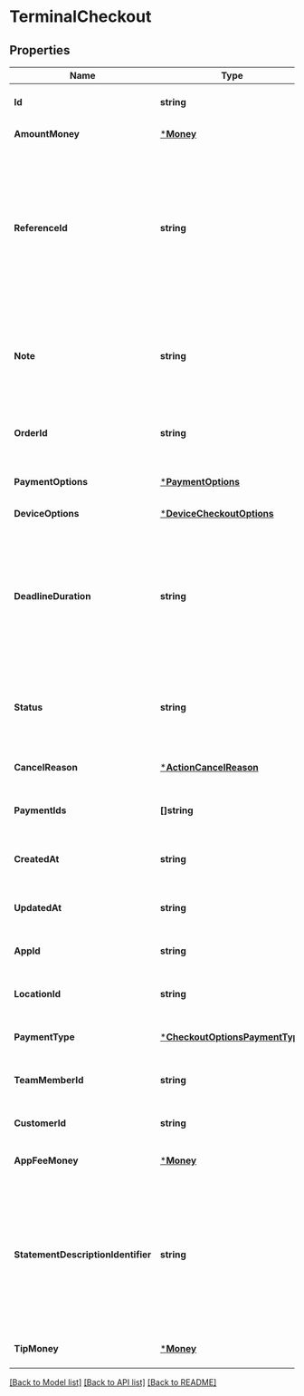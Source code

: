# TerminalCheckout

## Properties
Name | Type | Description | Notes
------------ | ------------- | ------------- | -------------
**Id** | **string** | A unique ID for this &#x60;TerminalCheckout&#x60;. | [optional] [default to null]
**AmountMoney** | [***Money**](Money.md) |  | [default to null]
**ReferenceId** | **string** | An optional user-defined reference ID that can be used to associate this &#x60;TerminalCheckout&#x60; to another entity in an external system. For example, an order ID generated by a third-party shopping cart. The ID is also associated with any payments used to complete the checkout. | [optional] [default to null]
**Note** | **string** | An optional note to associate with the checkout, as well as with any payments used to complete the checkout. Note: maximum 500 characters | [optional] [default to null]
**OrderId** | **string** | The reference to the Square order ID for the checkout request. Supported only in the US. | [optional] [default to null]
**PaymentOptions** | [***PaymentOptions**](PaymentOptions.md) |  | [optional] [default to null]
**DeviceOptions** | [***DeviceCheckoutOptions**](DeviceCheckoutOptions.md) |  | [default to null]
**DeadlineDuration** | **string** | An RFC 3339 duration, after which the checkout is automatically canceled. A &#x60;TerminalCheckout&#x60; that is &#x60;PENDING&#x60; is automatically &#x60;CANCELED&#x60; and has a cancellation reason of &#x60;TIMED_OUT&#x60;.  Default: 5 minutes from creation  Maximum: 5 minutes | [optional] [default to null]
**Status** | **string** | The status of the &#x60;TerminalCheckout&#x60;. Options: &#x60;PENDING&#x60;, &#x60;IN_PROGRESS&#x60;, &#x60;CANCEL_REQUESTED&#x60;, &#x60;CANCELED&#x60;, &#x60;COMPLETED&#x60; | [optional] [default to null]
**CancelReason** | [***ActionCancelReason**](ActionCancelReason.md) |  | [optional] [default to null]
**PaymentIds** | **[]string** | A list of IDs for payments created by this &#x60;TerminalCheckout&#x60;. | [optional] [default to null]
**CreatedAt** | **string** | The time when the &#x60;TerminalCheckout&#x60; was created, as an RFC 3339 timestamp. | [optional] [default to null]
**UpdatedAt** | **string** | The time when the &#x60;TerminalCheckout&#x60; was last updated, as an RFC 3339 timestamp. | [optional] [default to null]
**AppId** | **string** | The ID of the application that created the checkout. | [optional] [default to null]
**LocationId** | **string** | The location of the device where the &#x60;TerminalCheckout&#x60; was directed. | [optional] [default to null]
**PaymentType** | [***CheckoutOptionsPaymentType**](CheckoutOptionsPaymentType.md) |  | [optional] [default to null]
**TeamMemberId** | **string** | An optional ID of the team member associated with creating the checkout. | [optional] [default to null]
**CustomerId** | **string** | An optional ID of the customer associated with the checkout. | [optional] [default to null]
**AppFeeMoney** | [***Money**](Money.md) |  | [optional] [default to null]
**StatementDescriptionIdentifier** | **string** | Optional additional payment information to include on the customer&#x27;s card statement as part of the statement description. This can be, for example, an invoice number, ticket number, or short description that uniquely identifies the purchase. Supported only in the US. | [optional] [default to null]
**TipMoney** | [***Money**](Money.md) |  | [optional] [default to null]

[[Back to Model list]](../README.md#documentation-for-models) [[Back to API list]](../README.md#documentation-for-api-endpoints) [[Back to README]](../README.md)

